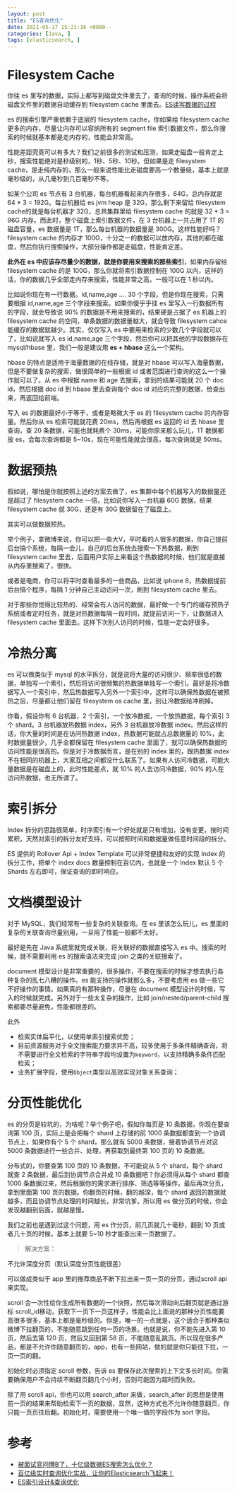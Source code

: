 ```yaml
---
layout: post
title: "ES查询优化"
date: 2021-05-17 15:21:16 +0800--
categories: [Java, ]
tags: [elasticsearch, ]  
---
```


# Filesystem Cache

你往 es 里写的数据，实际上都写到磁盘文件里去了，查询的时候，操作系统会将磁盘文件里的数据自动缓存到 filesystem cache 里面去。[ES读写数据的过程](http://www.silince.cn/2021/09/08/ES%E8%AF%BB%E5%86%99%E6%95%B0%E6%8D%AE%E7%9A%84%E8%BF%87%E7%A8%8B/)

es 的搜索引擎严重依赖于底层的 filesystem cache，你如果给 filesystem cache 更多的内存，尽量让内存可以容纳所有的 segment file 索引数据文件，那么你搜索的时候就基本都是走内存的，性能会非常高。

性能差距究竟可以有多大？我们之前很多的测试和压测，如果走磁盘一般肯定上秒，搜索性能绝对是秒级别的，1秒、5秒、10秒。但如果是走 filesystem cache，是走纯内存的，那么一般来说性能比走磁盘要高一个数量级，基本上就是毫秒级的，从几毫秒到几百毫秒不等。

如某个公司 es 节点有 3 台机器，每台机器看起来内存很多，64G，总内存就是 64 * 3 = 192G。每台机器给 es jvm heap 是 32G，那么剩下来留给 filesystem cache的就是每台机器才 32G，总共集群里给 filesystem cache 的就是 32 * 3 = 96G 内存。而此时，整个磁盘上索引数据文件，在 3 台机器上一共占用了 1T 的磁盘容量，es 数据量是 1T，那么每台机器的数据量是 300G。这样性能好吗？filesystem cache 的内存才 100G，十分之一的数据可以放内存，其他的都在磁盘，然后你执行搜索操作，大部分操作都是走磁盘，性能肯定差。

**此外在 es 中应该存尽量少的数据，就是你要用来搜索的那些索引**，如果内存留给 filesystem cache 的是 100G，那么你就将索引数据控制在 100G 以内，这样的话，你的数据几乎全部走内存来搜索，性能非常之高，一般可以在 1 秒以内。

比如说你现在有一行数据。id,name,age .... 30 个字段。但是你现在搜索，只需要根据 id,name,age 三个字段来搜索。如果你傻乎乎往 es 里写入一行数据所有的字段，就会导致说 90% 的数据是不用来搜索的，结果硬是占据了 es 机器上的 filesystem cache 的空间，单条数据的数据量越大，就会导致 filesystem cahce 能缓存的数据就越少。其实，仅仅写入 es 中要用来检索的少数几个字段就可以了，比如说就写入 es id,name,age 三个字段，然后你可以把其他的字段数据存在 mysql/hbase 里，我们一般是建议用 **es + hbase** 这么一个架构。

hbase 的特点是适用于海量数据的在线存储，就是对 hbase 可以写入海量数据，但是不要做复杂的搜索，做很简单的一些根据 id 或者范围进行查询的这么一个操作就可以了。从 es 中根据 name 和 age 去搜索，拿到的结果可能就 20 个 doc id，然后根据 doc id 到 hbase 里去查询每个 doc id 对应的完整的数据，给查出来，再返回给前端。

写入 es 的数据最好小于等于，或者是略微大于 es 的 filesystem cache 的内存容量。然后你从 es 检索可能就花费 20ms，然后再根据 es 返回的 id 去 hbase 里查询，查 20 条数据，可能也就耗费个 30ms，可能你原来那么玩儿，1T 数据都放 es，会每次查询都是 5~10s，现在可能性能就会很高，每次查询就是 50ms。



# 数据预热

假如说，哪怕是你就按照上述的方案去做了，es 集群中每个机器写入的数据量还是超过了 filesystem cache 一倍，比如说你写入一台机器 60G 数据，结果 filesystem cache 就 30G，还是有 30G 数据留在了磁盘上。

其实可以做数据预热。

举个例子，拿微博来说，你可以把一些大V，平时看的人很多的数据，你自己提前后台搞个系统，每隔一会儿，自己的后台系统去搜索一下热数据，刷到 filesystem cache 里去，后面用户实际上来看这个热数据的时候，他们就是直接从内存里搜索了，很快。

或者是电商，你可以将平时查看最多的一些商品，比如说 iphone 8，热数据提前后台搞个程序，每隔 1 分钟自己主动访问一次，刷到 filesystem cache 里去。

对于那些你觉得比较热的、经常会有人访问的数据，最好做一个专门的缓存预热子系统或者定时任务，就是对热数据每隔一段时间，就提前访问一下，让数据进入 filesystem cache 里面去。这样下次别人访问的时候，性能一定会好很多。



# 冷热分离

es 可以做类似于 mysql 的水平拆分，就是说将大量的访问很少、频率很低的数据，单独写一个索引，然后将访问很频繁的热数据单独写一个索引。最好是将冷数据写入一个索引中，然后热数据写入另外一个索引中，这样可以确保热数据在被预热之后，尽量都让他们留在 filesystem os cache 里，别让冷数据给冲刷掉。

你看，假设你有 6 台机器，2 个索引，一个放冷数据，一个放热数据，每个索引 3 个 shard。3 台机器放热数据 index，另外 3 台机器放冷数据 index。然后这样的话，你大量的时间是在访问热数据 index，热数据可能就占总数据量的 10%，此时数据量很少，几乎全都保留在 filesystem cache 里面了，就可以确保热数据的访问性能是很高的。但是对于冷数据而言，是在别的 index 里的，跟热数据 index 不在相同的机器上，大家互相之间都没什么联系了。如果有人访问冷数据，可能大量数据是在磁盘上的，此时性能差点，就 10% 的人去访问冷数据，90% 的人在访问热数据，也无所谓了。



# 索引拆分

Index 拆分的思路很简单，时序索引有一个好处就是只有增加，没有变更，按时间累积，天然对索引的拆分友好支持，可以按照时间和数据量做任意时间段的拆分。

ES 提供的 Rollover Api + Index Template 可以非常便捷和友好的实现 Index 的拆分工作，把单个 index docs 数量控制在百亿内，也就是一个 Index 默认 5 个 Shards 左右即可，保证查询的即时响应。



# 文档模型设计

对于 MySQL，我们经常有一些复杂的关联查询。在 es 里该怎么玩儿，es 里面的复杂的关联查询尽量别用，一旦用了性能一般都不太好。

最好是先在 Java 系统里就完成关联，将关联好的数据直接写入 es 中。搜索的时候，就不需要利用 es 的搜索语法来完成 join 之类的关联搜索了。

document 模型设计是非常重要的，很多操作，不要在搜索的时候才想去执行各种复杂的乱七八糟的操作。es 能支持的操作就那么多，不要考虑用 es 做一些它不好操作的事情。如果真的有那种操作，尽量在 document 模型设计的时候，写入的时候就完成。另外对于一些太复杂的操作，比如 join/nested/parent-child 搜索都要尽量避免，性能都很差的。

此外

- 检索实体扁平化，以使用单索引搜索优势；
- 目前资源服务对于全文搜索能力要求并不高，较多使用于多条件精确查询，将不需要进行全文检索的字符串字段均设置为`keyword`，以支持精确多条件匹配检索；
- 业务扩展字段，使用`Object`类型以高效实现对象关系查询；



# 分页性能优化

es 的分页是较坑的，为啥呢？举个例子吧，假如你每页是 10 条数据，你现在要查询第 100 页，实际上是会把每个 shard 上存储的前 1000 条数据都查到一个协调节点上，如果你有个 5 个 shard，那么就有 5000 条数据，接着协调节点对这 5000 条数据进行一些合并、处理，再获取到最终第 100 页的 10 条数据。

分布式的，你要查第 100 页的 10 条数据，不可能说从 5 个 shard，每个 shard 就查 2 条数据，最后到协调节点合并成 10 条数据吧？你必须得从每个 shard 都查 1000 条数据过来，然后根据你的需求进行排序、筛选等等操作，最后再次分页，拿到里面第 100 页的数据。你翻页的时候，翻的越深，每个 shard 返回的数据就越多，而且协调节点处理的时间越长，非常坑爹。所以用 es 做分页的时候，你会发现越翻到后面，就越是慢。

我们之前也是遇到过这个问题，用 es 作分页，前几页就几十毫秒，翻到 10 页或者几十页的时候，基本上就要 5~10 秒才能查出来一页数据了。

> 解决方案：

不允许深度分页（默认深度分页性能很差）

可以做成类似于 app 里的推荐商品不断下拉出来一页一页的分页，通过scroll api来实现。

scroll 会一次性给你生成所有数据的一个快照，然后每次滑动向后翻页就是通过游标 scroll_id移动，获取下一页下一页这样子，性能会比上面说的那种分页性能要高很多很多，基本上都是毫秒级的。但是，唯一的一点就是，这个适合于那种类似微博下拉翻页的，不能随意跳到任何一页的场景。也就是说，你不能先进入第 10 页，然后去第 120 页，然后又回到第 58 页，不能随意乱跳页。所以现在很多产品，都是不允许你随意翻页的，app，也有一些网站，做的就是你只能往下拉，一页一页的翻。

初始化时必须指定 scroll 参数，告诉 es 要保存此次搜索的上下文多长时间。你需要确保用户不会持续不断翻页翻几个小时，否则可能因为超时而失败。

除了用 scroll api，你也可以用 search_after 来做，search_after 的思想是使用前一页的结果来帮助检索下一页的数据，显然，这种方式也不允许你随意翻页，你只能一页页往后翻。初始化时，需要使用一个唯一值的字段作为 sort 字段。



# 参考

- [被面试官问懵B了，十亿级数据ES搜索怎么优化？](https://juejin.cn/post/6844904202494279694)
- [百亿级实时查询优化实战，让你的Elasticsearch飞起来！](https://juejin.cn/post/6844903974970064910#heading-0)
- [ES索引设计&查询优化](https://juejin.cn/post/6902254166953967630#heading-5)

